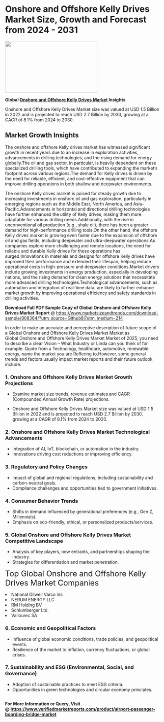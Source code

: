 <H1>Onshore and Offshore Kelly Drives Market Size, Growth and Forecast from 2024 - 2031</H1><img class="aligncenter size-medium wp-image-584254" src="https://thirdeyenews.in/wp-content/uploads/2024/09/Global-Market-Research-300x168.jpeg" alt="" width="300" height="168" /><p><strong>Global&nbsp;<a href="https://www.marketsizeandtrends.com/download-sample/808384/?utm_source=Github8j?utm_medium=214">Onshore and Offshore Kelly Drives Market</a> Insights</strong></p><p>Onshore and Offshore Kelly Drives Market size was valued at USD 1.5 Billion in 2022 and is projected to reach USD 2.7 Billion by 2030, growing at a CAGR of 8.1% from 2024 to 2030.</p><p><h2>Market Growth Insights</h2> <p>The onshore and offshore Kelly drives market has witnessed significant growth in recent years due to an increase in exploration activities, advancements in drilling technologies, and the rising demand for energy globally.The oil and gas sector, in particular, is heavily dependent on these specialized drilling tools, which have contributed to expanding the market’s footprint across various regions.The demand for Kelly drives is driven by the need for reliable, efficient, and cost-effective equipment that can improve drilling operations in both shallow and deepwater environments.</p> <p></p> <p>The onshore Kelly drives market is poised for steady growth due to increasing investments in onshore oil and gas exploration, particularly in emerging regions such as the Middle East, North America, and Asia-Pacific.Advancements in horizontal and directional drilling technologies have further enhanced the utility of Kelly drives, making them more adaptable for various drilling needs.Additionally, with the rise in unconventional oil production (e.g., shale oil), there has been a greater demand for high-performance drilling tools.On the other hand, the offshore Kelly drives market is growing even faster due to the expansion of offshore oil and gas fields, including deepwater and ultra-deepwater operations.As companies explore more challenging and remote locations, the need for reliable and durable Kelly drives for these operations has surged.Innovations in materials and designs for offshore Kelly drives have improved their performance and extended their lifespan, helping reduce operational costs in high-pressure and deepwater conditions.Market drivers include growing investments in energy production, especially in developing nations, and the rising demand for clean energy solutions that necessitate more advanced drilling technologies.Technological advancements, such as automation and integration of real-time data, are likely to further enhance market growth by improving operational efficiency and safety standards in drilling activities.</p> <p></p><p><span class=""><strong>Download Full PDF Sample Copy of Global Onshore and Offshore Kelly Drives Market Report</strong> @ <a href="https://www.marketsizeandtrends.com/download-sample/808384/?utm_source=Github8j?utm_medium=214" target="_blank">https://www.marketsizeandtrends.com/download-sample/808384/?utm_source=Github8j?utm_medium=214</a></span></p><p>In order to make an accurate and perceptive description of future scope of a Global&nbsp;Onshore and Offshore Kelly Drives Market Market as Global&nbsp;Onshore and Offshore Kelly Drives Market Market of 2025, you need to describe a clear Vision &ndash; What Industry or Linda can you think of for example: Quote from a Technology, healthcare, automotive, renewable energy, name the market you are Reffering to.However, some general trends and factors usually impact market reports and their future outlook include:</p><h3>1.&nbsp;<strong>Onshore and Offshore Kelly Drives Market Growth Projections</strong></h3><ul><li>Examine market size trends, revenue estimates and CAGR (Compounded Annual Growth Rate) projections.</li><li><p>Onshore and Offshore Kelly Drives Market size was valued at USD 1.5 Billion in 2022 and is projected to reach USD 2.7 Billion by 2030, growing at a CAGR of 8.1% from 2024 to 2030.</p></li></ul><h3>2.&nbsp;<strong>Onshore and Offshore Kelly Drives Market Technological Advancements</strong></h3><ul><li>Integration of AI, IoT, blockchain, or automation in the industry.</li><li>Innovations driving cost reductions or improving efficiency.</li></ul><h3>3.&nbsp;<strong>Regulatory and Policy Changes</strong></h3><ul><li>Impact of global and regional regulations, including sustainability and carbon-neutral goals.</li><li>Compliance challenges and opportunities tied to government initiatives.</li></ul><h3>4.&nbsp;<strong>Consumer Behavior Trends</strong></h3><ul><li>Shifts in demand influenced by generational preferences (e.g., Gen Z, Millennials).</li><li>Emphasis on eco-friendly, ethical, or personalized products/services.</li></ul><h3>5.&nbsp;<strong>Global Onshore and Offshore Kelly Drives Market Competitive Landscape</strong></h3><ul><li>Analysis of key players, new entrants, and partnerships shaping the industry.</li><li>Strategies for differentiation and market penetration.</li></ul><p data-pm-slice="1 1 []"><span style="color: inherit; font-family: inherit; font-size: 25px;">Top Global Onshore and Offshore Kelly Drives Market Companies</span></p><div class="" data-test-id=""><p><li>National Oilwell Varco Inc</li><li> NERUM ENERGY LLC</li><li> RM Holding BV</li><li> Schlumberger Ltd.</li><li> Vallourec SA</li></p></div><h3>6.&nbsp;<strong>Economic and Geopolitical Factors</strong></h3><ul><li>Influence of global economic conditions, trade policies, and geopolitical events.</li><li>Resilience of the market to inflation, currency fluctuations, or global crises.</li></ul><h3>7.&nbsp;<strong>Sustainability and ESG (Environmental, Social, and Governance)</strong></h3><ul><li>Adoption of sustainable practices to meet ESG criteria.</li><li>Opportunities in green technologies and circular economy principles.</li></ul><h2><strong style="font-size: 14px;">For More Information or Query, Visit @&nbsp;</strong><a style="background-color: #ffffff; font-size: 14px;" href="https://www.marketsizeandtrends.com/report/onshore-and-offshore-kelly-drives-market/" target="_blank">https://www.verifiedmarketreports.com/product/airport-passenger-boarding-bridge-market</a></h2>